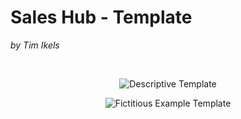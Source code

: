 # Sales Hub - Template

*by Tim Ikels*

<br>

<p align="center">
  <a href="/descriptive-template" style="text-decoration:none;">
    <img src="https://img.shields.io/badge/View-Descriptive%20Template-blue?style=for-the-badge&logo=data:image/svg+xml;base64,PHN2ZyB4bWxucz0iaHR0cDovL3d3dy53My5vcmcvMjAwMC9zdmciIHZpZXdCb3g9IjAgMCAyNCAyNCI+PC9zdmc+" alt="Descriptive Template">
  </a>
</p>

<p align="center">
  <a href="/fictitious-example-template" style="text-decoration:none;">
    <img src="https://img.shields.io/badge/View-Fictitious%20Example-green?style=for-the-badge&logo=data:image/svg+xml;base64,PHN2ZyB4bWxucz0iaHR0cDovL3d3dy53My5vcmcvMjAwMC9zdmciIHZpZXdCb3g9IjAgMCAyNCAyNCI+PC9zdmc+" alt="Fictitious Example Template">
  </a>
</p>
